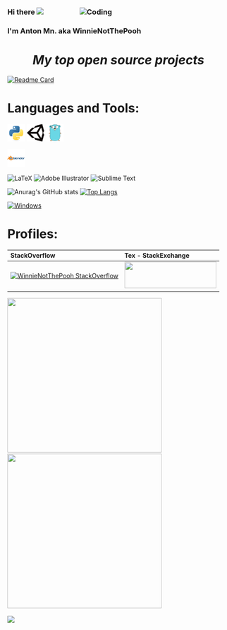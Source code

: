 ### Hi there <img src="https://raw.githubusercontent.com/MartinHeinz/MartinHeinz/master/wave.gif" width="30px"><img align="right" alt="Coding" width="340" src="https://media.giphy.com/media/ZVik7pBtu9dNS/giphy.gif">
<!--https://media.giphy.com/media/zOvBKUUEERdNm/giphy.gif-->
### I'm Anton Mn. aka WinnieNotThePooh

<!--
**AnMnv/AnMnv** is a ✨ _special_ ✨ repository because its `README.md` (this file) appears on your GitHub profile.

Here are some ideas to get you started:


 🔭 I’m currently working on something
- 🌱 I’m currently learning ...
- 👯 I’m looking to collaborate on ...
- 🤔 I’m looking for help with ...
- 💬 Ask me about ...
- 📫 How to reach me: ...
- 😄 Pronouns: ...
- ⚡ Fun fact: ...
-->




 


<!--<h1 >  </h1>-->

<h1 align='center'><i>My top open source projects</i></h1>

 [![Readme Card](https://github-readme-stats.vercel.app/api/pin/?username=Anmnv&repo=eBook&theme=dracula)](https://github.com/Anmnv/eBook)
 
 
 
 
<h1 align="left">Languages and Tools:</h3>
<p align="left"> <img src="https://github.com/devicons/devicon/blob/master/icons/python/python-original.svg" alt="c" width="40" height="40"/>   <img src="https://github.com/devicons/devicon/blob/master/icons/unity/unity-original.svg" alt="c" width="40" height="40"/>   <img src="https://github.com/devicons/devicon/blob/master/icons/go/go-original.svg" alt="c" width="40" height="40"/> </p>   <img src="https://github.com/devicons/devicon/blob/master/icons/blender/blender-original-wordmark.svg" alt="c" width="40" height="40"/> </p> 

![LaTeX](https://img.shields.io/badge/latex-%23008080.svg?style=for-the-badge&logo=latex&logoColor=white) ![Adobe Illustrator](https://img.shields.io/badge/adobeillustrator-%23FF9A00.svg?style=for-the-badge&logo=adobeillustrator&logoColor=white) ![Sublime Text](https://img.shields.io/badge/sublime_text-%23575757.svg?style=for-the-badge&logo=sublime-text&logoColor=important)
 
 
 

![Anurag's GitHub stats](https://github-readme-stats.vercel.app/api?username=Anmnv&show_icons=true&theme=dracula)
[![Top Langs](https://github-readme-stats.vercel.app/api/top-langs/?username=Anmnv&layout=compact&theme=dracula)](https://github.com/Anmnv/github-readme-stats)

 [![Windows](https://svgshare.com/i/ZhY.svg)](https://svgshare.com/i/ZhY.svg)
 
 <h1 align="left">Profiles:</h3>
 
|StackOverflow |Tex - StackExchange | 
|:--- |:---- | 
|[![WinnieNotThePooh StackOverflow](https://github-readme-stackoverflow.vercel.app/?userID=16992726)](https://stackoverflow.com/users/16992726/winnienotthepooh)| <a href="https://tex.stackexchange.com/users/217087/winnienotthepooh"><img src="https://tex.stackexchange.com/users/flair/217087.png" width="208" height="60" ></a>| 
 
 <img src="https://wakatime.com/share/@WinnieNotThePooh/c54176bc-c80e-4bd2-a01f-d85297cfcadd.svg" width="350" height="350"/><img src="https://wakatime.com/share/@WinnieNotThePooh/a9930f63-85f7-48bf-ae19-e5a4fec68229.svg" width="350" height="350"/> 
 
 
 
 
 
 
 
 
 
 
 
 
 
 
 
 
 
 
 

 

![](https://komarev.com/ghpvc/?username=Anmnv&color=green)
